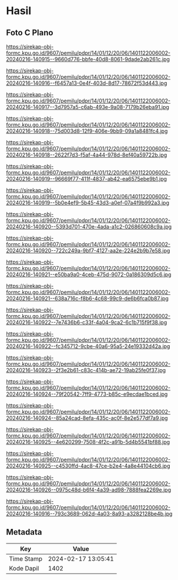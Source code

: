 # Hasil

## Foto C Plano

https://sirekap-obj-formc.kpu.go.id/9607/pemilu/pdpr/14/01/12/20/06/1401122006002-20240216-140915--9660d776-bbfe-40d8-8061-9dade2ab261c.jpg

https://sirekap-obj-formc.kpu.go.id/9607/pemilu/pdpr/14/01/12/20/06/1401122006002-20240216-140916--f6457a13-0e4f-403d-8d17-78672f53d443.jpg

https://sirekap-obj-formc.kpu.go.id/9607/pemilu/pdpr/14/01/12/20/06/1401122006002-20240216-140917--3d7957a5-c6ab-493e-9a08-7179b26eba91.jpg

https://sirekap-obj-formc.kpu.go.id/9607/pemilu/pdpr/14/01/12/20/06/1401122006002-20240216-140918--75d003d8-12f9-406e-9bb9-09a1a8481fc4.jpg

https://sirekap-obj-formc.kpu.go.id/9607/pemilu/pdpr/14/01/12/20/06/1401122006002-20240216-140918--2622f7d3-f5af-4a44-978d-8ef40a59722b.jpg

https://sirekap-obj-formc.kpu.go.id/9607/pemilu/pdpr/14/01/12/20/06/1401122006002-20240216-140919--96669f77-411f-4837-ab42-ea6575ebe9b1.jpg

https://sirekap-obj-formc.kpu.go.id/9607/pemilu/pdpr/14/01/12/20/06/1401122006002-20240216-140919--5b0e4ef9-5b45-43d3-a0ef-07a4f9b992a3.jpg

https://sirekap-obj-formc.kpu.go.id/9607/pemilu/pdpr/14/01/12/20/06/1401122006002-20240216-140920--5393d701-470e-4ada-a1c2-026860608c9a.jpg

https://sirekap-obj-formc.kpu.go.id/9607/pemilu/pdpr/14/01/12/20/06/1401122006002-20240216-140920--722c249a-9bf7-4127-aa2e-224e2b9b7e58.jpg

https://sirekap-obj-formc.kpu.go.id/9607/pemilu/pdpr/14/01/12/20/06/1401122006002-20240216-140921--e50ba9a0-4ceb-475d-9072-0a186309d5c6.jpg

https://sirekap-obj-formc.kpu.go.id/9607/pemilu/pdpr/14/01/12/20/06/1401122006002-20240216-140921--638a716c-f8b6-4c68-99c9-de6b6fca0b87.jpg

https://sirekap-obj-formc.kpu.go.id/9607/pemilu/pdpr/14/01/12/20/06/1401122006002-20240216-140922--7e7436b6-c33f-4a04-9ca2-6c1b715f9f38.jpg

https://sirekap-obj-formc.kpu.go.id/9607/pemilu/pdpr/14/01/12/20/06/1401122006002-20240216-140922--fc345712-9cbe-40a6-95a5-24e19332d42a.jpg

https://sirekap-obj-formc.kpu.go.id/9607/pemilu/pdpr/14/01/12/20/06/1401122006002-20240216-140923--2f3e2b61-c83c-414b-ae72-19ab25fe0f37.jpg

https://sirekap-obj-formc.kpu.go.id/9607/pemilu/pdpr/14/01/12/20/06/1401122006002-20240216-140924--79f20542-7ff9-4773-b85c-e9ecdae1bced.jpg

https://sirekap-obj-formc.kpu.go.id/9607/pemilu/pdpr/14/01/12/20/06/1401122006002-20240216-140924--85a24cad-8efa-435c-ac0f-8e2e577df7a9.jpg

https://sirekap-obj-formc.kpu.go.id/9607/pemilu/pdpr/14/01/12/20/06/1401122006002-20240216-140925--4e620299-7508-4f2c-a91b-5d4b5541bf88.jpg

https://sirekap-obj-formc.kpu.go.id/9607/pemilu/pdpr/14/01/12/20/06/1401122006002-20240216-140925--c4530ffd-4ac8-47ce-b2e4-4a8e44104cb6.jpg

https://sirekap-obj-formc.kpu.go.id/9607/pemilu/pdpr/14/01/12/20/06/1401122006002-20240216-140926--0975c48d-b6f4-4a39-ad98-7888fea2269e.jpg

https://sirekap-obj-formc.kpu.go.id/9607/pemilu/pdpr/14/01/12/20/06/1401122006002-20240216-140916--793c3689-062d-4a03-8a93-a3282128be4b.jpg


## Metadata

| Key        | Value               |
| ---------- | ------------------- |
| Time Stamp | 2024-02-17 13:05:41 |
| Kode Dapil | 1402                |




